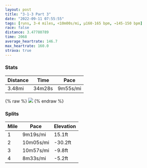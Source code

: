 ```yaml
---
layout: post
title: "3-1-3 Part 3"
date: "2022-09-11 07:55:55"
tags: [runs, 3-4 miles, <10m00s/mi, μ160-165 bpm, →145-150 bpm]
race: false
distance: 3.47780789
time: 2068
average_heartrate: 146.7
max_heartrate: 160.0
strava: true
---
```


### Stats

| Distance | Time | Pace |
|----------|------|------|
|3.48mi|34m28s|9m55s/mi|

{% raw %}
<img src='https://maps.googleapis.com/maps/api/staticmap?maptype=roadmap&path=enc:ovxwFxbobMIb@FZAH?VGf@U^IH?HGBUPWXCR@NCFg@B]GWF[VIb@Jp@ZT`Cl@Tn@`BlAb@N`@r@TJ^FVG\@ZZv@ZTNV`@b@Z`@L`@Db@H`@Vt@RXXd@T^@b@JVn@`@Vx@p@^v@FP\PVPND\l@^b@PHHE\@t@h@j@j@VRHPp@h@j@n@|@n@t@`@fAN^`@^ZRLJB\Tv@~@JVj@RNJf@JdAh@`@d@DT@ZAV^Kr@b@n@DPZ\NRX^HRNLRd@b@XLVHlAlA^XPTz@b@b@HLAVLVZ`@Xx@`@VPVDRLz@~@`@F`@XVJh@n@Sj@I\?PEPS\AZBh@C`AKr@FZ]`@Wv@e@xCIFW`@_@TWX_@hAMl@Bn@C\Kp@c@p@SpAWVq@`Az@`@f@PENDd@TVZf@d@Xj@`@`@PZ\`@LrAf@\XXFZZr@Td@XRTv@l@bE~BZ^n@^^Zf@V^\t@fAdCrBp@\L^E^K`@s@xAUhAaApC_AvCUh@_@|A_@hAMLIj@q@jBu@fCSl@_@d@Mj@CXEBEGOCSWwAk@[SWMYEUMQUUMe@MQAU_@SUq@a@a@]cBs@i@C[_@a@UYAGS@UR?LDI?MJE@e@CYJYh@I@OPg@Uq@MS?k@OQIOA{@MK@e@Yu@[UGa@g@[KkAcAw@a@]_@[i@AQSk@[Yc@Qw@o@c@w@]Q_@W[c@c@[}@a@^Y`@C@M^{@Da@h@_ARm@Ns@@w@&key=AIzaSyC1MId7bFpkLXNAaYhBSTb8jLyiSqzbDtM&size=800x800&markers=color:yellow|label:S|40.76408,-73.97437&markers=color:green|label:F|40.75598000000004,-73.99734000000007'>
{% endraw %}

### Splits

| Mile | Pace | Elevation |
|------|------|-----------|
|1|9m19s/mi|15.1ft|
|2|10m05s/mi|-30.2ft|
|3|10m57s/mi|-9.8ft|
|4|8m33s/mi|-5.2ft|
